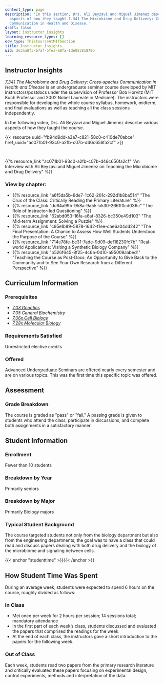 ```yaml
---
content_type: page
description: 'In this section, Drs. Ali Beyzavi and Miguel Jimenez describe various
  aspects of how they taught 7.341 The Microbiome and Drug Delivery: Cross-species
  Communication in Health and Disease.'
draft: false
layout: instructor_insights
learning_resource_types: []
ocw_type: ThisCourseAtMITSection
title: Instructor Insights
uid: 263aa0f3-b7af-bfea-a0fa-1de08381879b
---
```

## Instructor Insights

*7.341 The Microbiome and Drug Delivery: Cross-species Communication in Health and Disease* is an undergraduate seminar course developed by MIT instructors/postdocs under the supervision of Professor Bob Horvitz (MIT Koch Professor and 2002 Nobel Laureate in Medicine). The instructors were responsible for developing the whole course syllabus, homework, midterm, and final evaluations as well as teaching all the class sessions independently.

In the following video, Drs. Ali Beyzavi and Miguel Jimenez describe various aspects of how they taught the course.

{{< resource uuid="fb94d9dd-a3a7-c821-58c0-c410de70abce" href_uuid="ac071b01-93c0-a2fb-c07b-d46c656fa2cf" >}}

 

{{% resource_link "ac071b01-93c0-a2fb-c07b-d46c656fa2cf" "An Interview with Ali Beyzavi and Miguel Jimenez on Teaching the Microbiome and Drug Delivery" %}}

### View by chapter:

- {{% resource_link "a6f5da5b-8de7-1c62-201c-292d1b8ba514" "The Crux of the Class: Critically Reading the Primary Literature" %}}
- {{% resource_link "dc64a99b-958a-9a55-b530-266ff0cd036c" "The Role of Instructor-led Questioning" %}}
- {{% resource_link "62abd053-16fa-a6af-8326-bc350e49d103" "The Mid-term Assignment: Solving a Puzzle" %}}
- {{% resource_link "c95e1b89-5878-1642-f1ee-cae6a04dd242" "The Final Presentation: A Chance to Assess How Well Students Understood the Purpose of the Course" %}}
- {{% resource_link "714e78fe-be31-7ade-9d09-def18230fc7b" "Real-world Applications: Visiting a Synthetic Biology Company" %}}
- {{% resource_link "b526f645-8f25-4c6a-0d10-a95009aabed1" "Teaching the Course as Post-Docs: An Opportunity to Give Back to the Community and to See Your Own Research from a Different Perspective" %}}

## Curriculum Information

### Prerequisites

- [*7.03 Genetics*](/courses/7-03-genetics-fall-2004)
- *7.05 General Biochemistry*
- [*7.06x Cell Biology*](/courses/res-7-007-7-06x-cell-biology/)
- [*7.28x Molecular Biology*](/courses/res-7-008-7-28x-molecular-biology/)

### Requirements Satisfied

Unrestricted elective credits

### Offered

Advanced Undergraduate Seminars are offered nearly every semester and are on various topics. This was the first time this specific topic was offered.

## Assessment

### Grade Breakdown

The course is graded as "pass" or "fail." A passing grade is given to students who attend the class, participate in discussions, and complete both assignments in a satisfactory manner.

## Student Information

### Enrollment

Fewer than 10 students

### Breakdown by Year

Primarily seniors

### Breakdown by Major

Primarily Biology majors

### Typical Student Background

The course targeted students not only from the biology department but also from the engineering departments; the goal was to have a class that could read and discuss papers dealing with both drug delivery and the biology of the microbiome and signaling between cells.

{{< anchor "studenttime" >}}{{< /anchor >}}

## How Student Time Was Spent

During an average week, students were expected to spend 6 hours on the course, roughly divided as follows:

### In Class

- Met once per week for 2 hours per session; 14 sessions total; mandatory attendance
- In the first part of each week’s class, students discussed and evaluated the papers that comprised the readings for the week.
- At the end of each class, the instructors gave a short introduction to the papers for the following week.

### Out of Class

Each week, students read two papers from the primary research literature and critically evaluated these papers focusing on experimental design, control experiments, methods and interpretation of the data.